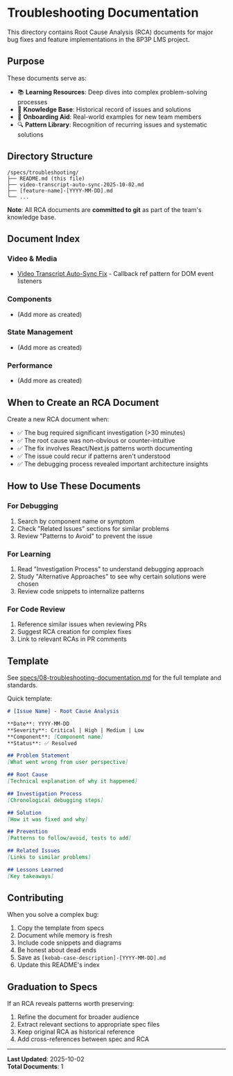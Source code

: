 # Troubleshooting Documentation

This directory contains Root Cause Analysis (RCA) documents for major bug fixes and feature implementations in the 8P3P LMS project.

## Purpose

These documents serve as:
- 📚 **Learning Resources**: Deep dives into complex problem-solving processes
- 🧠 **Knowledge Base**: Historical record of issues and solutions
- 🚀 **Onboarding Aid**: Real-world examples for new team members
- 🔍 **Pattern Library**: Recognition of recurring issues and systematic solutions

## Directory Structure

```
/specs/troubleshooting/
├── README.md (this file)
├── video-transcript-auto-sync-2025-10-02.md
├── [feature-name]-[YYYY-MM-DD].md
└── ...
```

**Note**: All RCA documents are **committed to git** as part of the team's knowledge base.

## Document Index

### Video & Media
- [Video Transcript Auto-Sync Fix](./video-transcript-auto-sync-2025-10-02.md) - Callback ref pattern for DOM event listeners

### Components
- (Add more as created)

### State Management
- (Add more as created)

### Performance
- (Add more as created)

## When to Create an RCA Document

Create a new RCA document when:

- ✅ The bug required significant investigation (>30 minutes)
- ✅ The root cause was non-obvious or counter-intuitive
- ✅ The fix involves React/Next.js patterns worth documenting
- ✅ The issue could recur if patterns aren't understood
- ✅ The debugging process revealed important architecture insights

## How to Use These Documents

### For Debugging
1. Search by component name or symptom
2. Check "Related Issues" sections for similar problems
3. Review "Patterns to Avoid" to prevent the issue

### For Learning
1. Read "Investigation Process" to understand debugging approach
2. Study "Alternative Approaches" to see why certain solutions were chosen
3. Review code snippets to internalize patterns

### For Code Review
1. Reference similar issues when reviewing PRs
2. Suggest RCA creation for complex fixes
3. Link to relevant RCAs in PR comments

## Template

See [specs/08-troubleshooting-documentation.md](../specs/08-troubleshooting-documentation.md) for the full template and standards.

Quick template:
```markdown
# [Issue Name] - Root Cause Analysis

**Date**: YYYY-MM-DD
**Severity**: Critical | High | Medium | Low
**Component**: [Component name]
**Status**: ✅ Resolved

## Problem Statement
[What went wrong from user perspective]

## Root Cause
[Technical explanation of why it happened]

## Investigation Process
[Chronological debugging steps]

## Solution
[How it was fixed and why]

## Prevention
[Patterns to follow/avoid, tests to add]

## Related Issues
[Links to similar problems]

## Lessons Learned
[Key takeaways]
```

## Contributing

When you solve a complex bug:

1. Copy the template from specs
2. Document while memory is fresh
3. Include code snippets and diagrams
4. Be honest about dead ends
5. Save as `[kebab-case-description]-[YYYY-MM-DD].md`
6. Update this README's index

## Graduation to Specs

If an RCA reveals patterns worth preserving:

1. Refine the document for broader audience
2. Extract relevant sections to appropriate spec files
3. Keep original RCA as historical reference
4. Add cross-references between spec and RCA

---

**Last Updated**: 2025-10-02  
**Total Documents**: 1
